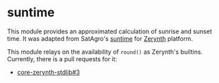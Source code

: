 suntime
=======

This module provides an approximated calculation of sunrise and sunset time.
It was adapted from SatAgro's [suntime](https://github.com/SatAgro/suntime)
for [Zerynth](https://www.zerynth.com/) platform.

This module relays on the availability of `round()` as Zerynth's builtins.
Currently, there is a pull requests for it:

* [core-zerynth-stdlib#3](https://github.com/zerynth/core-zerynth-stdlib/pull/3)

